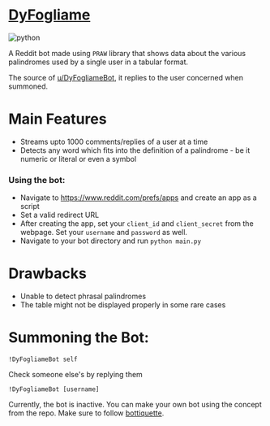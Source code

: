 # [DyFogliame](https://www.reddit.com/user/DyFogliameBot)
![python](http://ForTheBadge.com/images/badges/made-with-python.svg)

A Reddit bot made using `PRAW` library that shows data about the various palindromes used by a single user in a tabular format.

The source of [u/DyFogliameBot](https://www.reddit.com/user/DyFogliameBot), it replies to the user concerned when summoned.

# Main Features
- Streams upto 1000 comments/replies of a user at a time
- Detects any word which fits into the definition of a palindrome - be it numeric or literal or even a symbol

### Using the bot:
- Navigate to https://www.reddit.com/prefs/apps and create an app as a script
- Set a valid redirect URL
- After creating the app, set your `client_id` and `client_secret` from the webpage. Set your `username` and `password` as well.
- Navigate to your bot directory and run `python main.py`

# Drawbacks 
- Unable to detect phrasal palindromes
- The table might not be displayed properly in some rare cases

# Summoning the Bot:
```reddit
!DyFogliameBot self
```
Check someone else's by replying them
```reddit
!DyFogliameBot [username]
```

Currently, the bot is inactive. You can make your own bot using the concept from the repo. Make sure to follow [bottiquette](https://www.reddit.com/wiki/bottiquette/).
